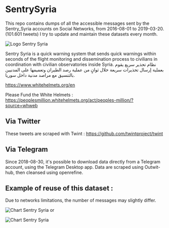 # SentrySyria

This repo contains dumps of all the accessible messages sent by the Sentry_Syria accounts on Social Networks, from 2016-08-01 to 2019-03-20. (101.601 tweets)
I try to update and maintain these datasets every month.


![Logo Sentry Syria](https://pbs.twimg.com/profile_images/874946861550981120/7iN_hPbN_400x400.jpg)

Sentry Syria is a quick warning system that sends quick warnings within seconds of the flight monitoring and dissemination process to civilians in coordination with civilian observatories inside Syria.
نظام تحذير سريع يقوم بعملية إرسال تحذيرات سريعة خلال ثوانٍ من عملية رصد الطيران وتعميمها على المدنيين بالتنسيق مع مراصد مدنية داخل سوريا.

https://www.whitehelmets.org/en

Please Fund the White Helmets : https://peoplesmillion.whitehelmets.org/act/peoples-million/?source=whweb



## Via Twitter

These tweets are scraped with Twint : https://github.com/twintproject/twint

## Via Telegram

Since 2018-08-30, it's possible to download data directly from a Telegram account, using the Telegram Desktop app.
Data are scraped using Outwit-hub, then cleansed using openrefine.

## Example of reuse of this dataset : 

Due to networks limitations, the number of messages may slightly differ.

![Chart Sentry Syria](https://raw.githubusercontent.com/hpiedcoq/SentrySyria/master/sentry_syria_comp.png)
or

![Chart Sentry Syria](https://raw.githubusercontent.com/hpiedcoq/SentrySyria/master/Sentry%20tweets.png)

